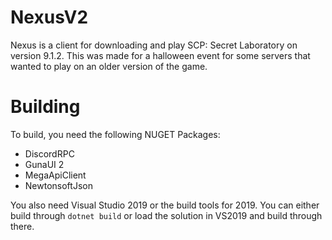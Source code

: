 # NexusV2
Nexus is a client for downloading and play SCP: Secret Laboratory on version 9.1.2. This was made for a halloween event for some servers that wanted to play on an older version of the game.

# Building
To build, you need the following NUGET Packages:
- DiscordRPC
- GunaUI 2
- MegaApiClient
- NewtonsoftJson

You also need Visual Studio 2019 or the build tools for 2019. You can either build through ```dotnet build``` or load the solution in VS2019 and build through there.
